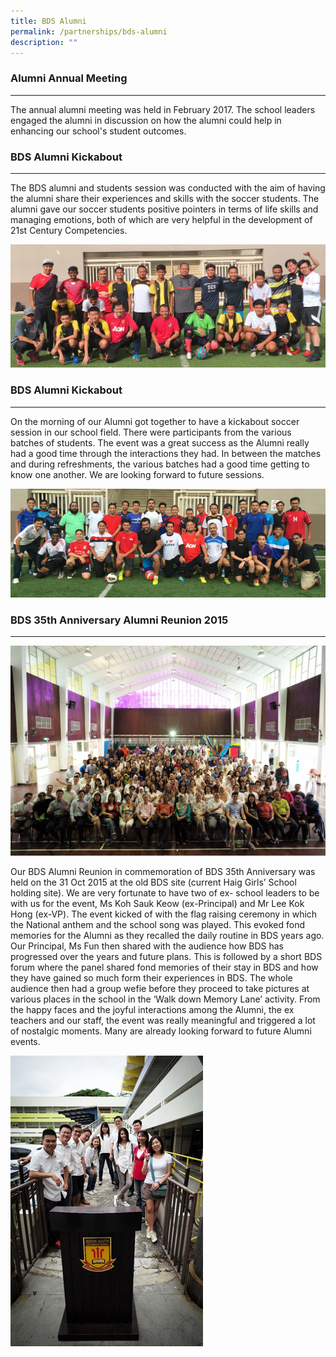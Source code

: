 ```yaml
---
title: BDS Alumni
permalink: /partnerships/bds-alumni
description: ""
---
```

### Alumni Annual Meeting
---------------------
The annual alumni meeting was held in February 2017. The school leaders engaged the alumni in discussion on how the alumni could help in enhancing our school's student outcomes.

### BDS Alumni Kickabout 
---------------------

The BDS alumni and students session was conducted with the aim of having the alumni share their experiences and skills with the soccer students. The alumni gave our soccer students positive pointers in terms of life skills and managing emotions, both of which are very helpful in the development of 21st Century Competencies.

![BDS Alumni Kickabout](/images/alumini%20photo01.jpg)

### BDS Alumni Kickabout 
---------------------

On the morning of our Alumni got together to have a kickabout soccer session in our school field. There were participants from the various batches of students. The event was a great success as the Alumni really had a good time through the interactions they had. In between the matches and during refreshments, the various batches had a good time getting to know one another. We are looking forward to future sessions.

![BDS Alumni Kickabout](/images/BDS%20Alumni.png)

### BDS 35th Anniversary Alumni Reunion 2015
----------------------------------------

![BDS 35th Anniversary Alumni Reunion 2015](/images/BDS%2035th%20Anniversary%20Alumni%20Reunion%202015.jpg)

Our BDS Alumni Reunion in commemoration of BDS 35th Anniversary was held on the 31 Oct 2015 at the old BDS site (current Haig Girls’ School holding site). We are very fortunate to have two of ex- school leaders to be with us for the event, Ms Koh Sauk Keow (ex-Principal) and Mr Lee Kok Hong (ex-VP). The event kicked of with the flag raising ceremony in which the National anthem and the school song was played. This evoked fond memories for the Alumni as they recalled the daily routine in BDS years ago. Our Principal, Ms Fun then shared with the audience how BDS has progressed over the years and future plans. This is followed by a short BDS forum where the panel shared fond memories of their stay in BDS and how they have gained so much form their experiences in BDS. The whole audience then had a group wefie before they proceed to take pictures at various places in the school in the ‘Walk down Memory Lane’ activity. From the happy faces and the joyful interactions among the Alumni, the ex teachers and our staff, the event was really meaningful and triggered a lot of nostalgic moments. Many are already looking forward to future Alumni events.

![BDS Alumni](/images/Alumni.jpg)